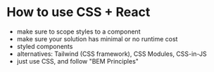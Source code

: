# How to use CSS + React

- make sure to scope styles to a component
- make sure your solution has minimal or no runtime cost
- styled components
- alternatives: Tailwind (CSS framework), CSS Modules, CSS-in-JS
- just use CSS, and follow "BEM Principles"
